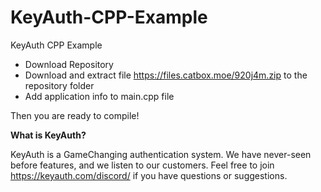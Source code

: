 # KeyAuth-CPP-Example
KeyAuth CPP Example

- Download Repository
- Download and extract file https://files.catbox.moe/920j4m.zip to the repository folder
- Add application info to main.cpp file

Then you are ready to compile!

**What is KeyAuth?**

KeyAuth is a GameChanging authentication system. We have never-seen before features, and we listen to our customers.
Feel free to join https://keyauth.com/discord/ if you have questions or suggestions.
